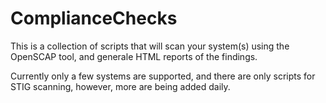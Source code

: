 # ComplianceChecks

This is a collection of scripts that will scan your system(s) using the OpenSCAP tool, and generale HTML reports of the findings. 

Currently only a few systems are supported, and there are only scripts for STIG scanning, however, more are being added daily.
